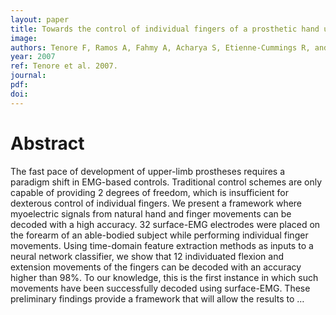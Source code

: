 ```yaml
---
layout: paper
title: Towards the control of individual fingers of a prosthetic hand using surface EMG signals
image:
authors: Tenore F, Ramos A, Fahmy A, Acharya S, Etienne-Cummings R, and Thakor NV.
year: 2007
ref: Tenore et al. 2007.
journal:
pdf:
doi:
---
```


# Abstract
The fast pace of development of upper-limb prostheses requires a paradigm shift in EMG-based controls. Traditional control schemes are only capable of providing 2 degrees of freedom, which is insufficient for dexterous control of individual fingers. We present a framework where myoelectric signals from natural hand and finger movements can be decoded with a high accuracy. 32 surface-EMG electrodes were placed on the forearm of an able-bodied subject while performing individual finger movements. Using time-domain feature extraction methods as inputs to a neural network classifier, we show that 12 individuated flexion and extension movements of the fingers can be decoded with an accuracy higher than 98%. To our knowledge, this is the first instance in which such movements have been successfully decoded using surface-EMG. These preliminary findings provide a framework that will allow the results to …
